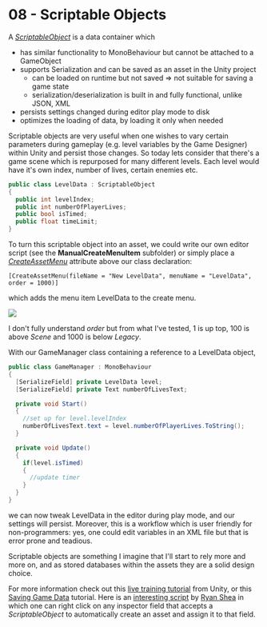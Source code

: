 # 08 - Scriptable Objects

A [*ScriptableObject*](https://docs.unity3d.com/ScriptReference/ScriptableObject.html) is a data container which
- has similar functionality to MonoBehaviour but cannot be attached to a GameObject
- supports Serialization and can be saved as an asset in the Unity project
   - can be loaded on runtime but not saved => not suitable for saving a game state
   - serialization/deserialization is built in and fully functional, unlike JSON, XML
- persists settings changed during editor play mode to disk
- optimizes the loading of data, by loading it only when needed

Scriptable objects are very useful when one wishes to vary certain parameters during gameplay (e.g. level variables by the Game Designer) within Unity and persist those changes. So today lets consider that there's a game scene which is repurposed for many different levels. Each level would have it's own index, number of lives, certain enemies etc.

```C#
public class LevelData : ScriptableObject
{
  public int levelIndex;
  public int numberOfPlayerLives;
  public bool isTimed;
  public float timeLimit;
}
```

To turn this scriptable object into an asset, we could write our own editor script (see the **ManualCreateMenuItem** subfolder) or simply place a [*CreateAssetMenu*](https://docs.unity3d.com/ScriptReference/CreateAssetMenuAttribute.html) attribute above our class declaration:

```
[CreateAssetMenu(fileName = "New LevelData", menuName = "LevelData", order = 1000)]
```

which adds the menu item LevelData to the create menu.

![](http://i.imgur.com/mb8zWro.png)

I don't fully understand *order* but from what I've tested, 1 is up top, 100 is above *Scene* and 1000 is below *Legacy*.

With our GameManager class containing a reference to a LevelData object,

```C#
public class GameManager : MonoBehaviour
{
  [SerializeField] private LevelData level;
  [SerializeField] private Text numberOfLivesText;

  private void Start()
  {
    //set up for level.levelIndex
    numberOfLivesText.text = level.numberOfPlayerLives.ToString();
  }

  private void Update()
  {
    if(level.isTimed)
    {
      //update timer
    }
  }
}
```

we can now tweak LevelData in the editor during play mode, and our settings will persist. Moreover, this is a workflow which is user friendly for non-programmers: yes, one could edit variables in an XML file but that is error prone and teadious.

Scriptable objects are something I imagine that I'll start to rely more and more on, and as stored databases within the assets they are a solid design choice.

For more information check out this [live training tutorial](https://unity3d.com/learn/tutorials/modules/beginner/live-training-archive/scriptable-objects) from Unity, or this [Saving Game Data](https://www.youtube.com/watch?v=ItZbTYO0Mnw) tutorial. Here is an [interesting script](https://gist.github.com/PachowStudios/2be3d01df2edcdf69116) by [Ryan Shea](https://github.com/PachowStudios) in which one can right click on any inspector field that accepts a *ScriptableObject* to automatically create an asset and assign it to that field.